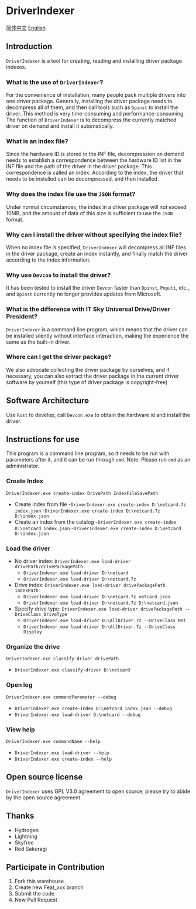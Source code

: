 # DriverIndexer

[简体中文](README.zh.md) [English](README.md)

## Introduction

`DriverIndexer` is a tool for creating, reading and installing driver package indexes.

### What is the use of `DriverIndexer`?

For the convenience of installation, many people pack multiple drivers into one driver package. Generally, installing the driver package needs to decompress all of them, and then call tools such as `Dpinst` to install the driver. This method is very time-consuming and performance-consuming. The function of `DriverIndexer` is to decompress the currently matched driver on demand and install it automatically.

### What is an index file?

Since the hardware ID is stored in the INF file, decompression on demand needs to establish a correspondence between the hardware ID list in the INF file and the path of the driver in the driver package. This correspondence is called an index. According to the index, the driver that needs to be installed can be decompressed, and then installed.

### Why does the index file use the `JSON` format?

Under normal circumstances, the index in a driver package will not exceed 10MB, and the amount of data of this size is sufficient to use the `JSON` format.

### Why can I install the driver without specifying the index file?

When no index file is specified, `DriverIndexer` will decompress all INF files in the driver package, create an index instantly, and finally match the driver according to the index information.

### Why use `Devcon` to install the driver?

It has been tested to install the driver `Devcon` faster than `Dpinst`, `Pnputi`, etc., and `Dpinst` currently no longer provides updates from Microsoft.

### What is the difference with IT Sky Universal Drive/Driver President?

`DriverIndexer` is a command line program, which means that the driver can be installed silently without interface interaction, making the experience the same as the built-in driver.

### Where can I get the driver package?

We also advocate collecting the driver package by ourselves, and if necessary, you can also extract the driver package in the current driver software by yourself (this type of driver package is copyright-free)

## Software Architecture

Use `Rust` to develop, call `Devcon.exe` to obtain the hardware id and install the driver.

## Instructions for use

This program is a command line program, so it needs to be run with parameters after it, and it can be run through `cmd`. Note: Please run `cmd` as an administrator.

### Create Index

`DriverIndexer.exe create-index DrivePath IndexFileSavePath`

- Create index from file
    -`DriverIndexer.exe create-index D:\netcard.7z index.json`
    -`DriverIndexer.exe create-index D:\netcard.7z D:\index.json`
- Create an index from the catalog
    -`DriverIndexer.exe create-index D:\netcard index.json`
    -`DriverIndexer.exe create-index D:\netcard D:\index.json`

### Load the driver

- No driver index: `DriverIndexer.exe load-driver drivePath/drivePackagePath`
  - `DriverIndexer.exe load-driver D:\netcard`
  - `DriverIndexer.exe load-driver D:\netcard.7z`
- Drive index: `DriverIndexer.exe load-driver drivePackagePath indexPath`
  - `DriverIndexer.exe load-driver D:\netcard.7z netcard.json`
  - `DriverIndexer.exe load-driver D:\netcard.7z D:\netcard.json`
- Specify drive type: `DriverIndexer.exe load-driver drivePackagePath --DriveClass DriveType`
  - `DriverIndexer.exe load-driver D:\AllDriver.7z --DriveClass Net`
  - `DriverIndexer.exe load-driver D:\AllDriver.7z --DriveClass Display`

### Organize the drive

`DriverIndexer.exe classify-driver drivePath`

- `DriverIndexer.exe classify-driver D:\netcard`

### Open log

`DriverIndexer.exe commandParameter --debug`

- `DriverIndexer.exe create-index D:\netcard index.json --debug`
- `DriverIndexer.exe load-driver D:\netcard --debug`

### View help

`DriverIndexer.exe commandName --help`

- `DriverIndexer.exe load-driver --help`
- `DriverIndexer.exe create-index --help`

## Open source license

`DriverIndexer` uses GPL V3.0 agreement to open source, please try to abide by the open source agreement.

## Thanks

- Hydrogen
- Lightning
- Skyfree
- Red Sakuragi

## Participate in Contribution

1. Fork this warehouse
2. Create new Feat_xxx branch
3. Submit the code
4. New Pull Request
